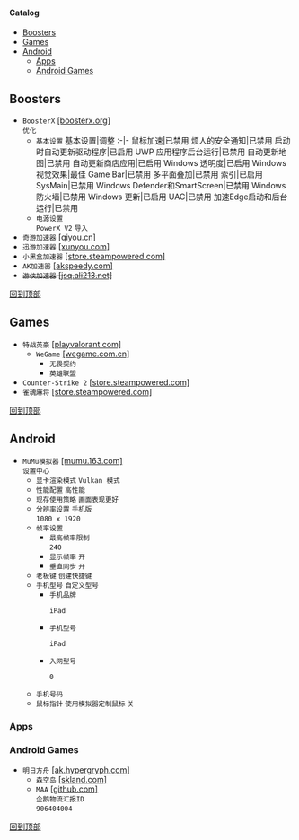 #### Catalog
- [Boosters](#booster)
- [Games](#games)
- [Android](#android)
  - [Apps](#apps)
  - [Android Games](#android-games)
## Boosters
* `BoosterX` [[boosterx.org]](https://boosterx.org/en/)  
`优化`
  * `基本设置`
    基本设置|调整
    :-|-
    鼠标加速|已禁用
    烦人的安全通知|已禁用
    启动时自动更新驱动程序|已启用
    UWP 应用程序后台运行|已禁用
    自动更新地图|已禁用
    自动更新商店应用|已启用
    Windows 透明度|已启用
    Windows 视觉效果|最佳
    Game Bar|已禁用
    多平面叠加|已禁用
    索引|已启用
    SysMain|已禁用
    Windows Defender和SmartScreen|已禁用
    Windows 防火墙|已禁用
    Windows 更新|已启用
    UAC|已禁用
    加速Edge启动和后台运行|已禁用
  * `电源设置`  
`PowerX V2` `导入`
* `奇游加速器` [[qiyou.cn]](https://www.qiyou.cn/)
* `迅游加速器` [[xunyou.com]](https://www.xunyou.com/)
* `小黑盒加速器` [[store.steampowered.com]](https://store.steampowered.com/app/1447430/_/)
* `AK加速器` [[akspeedy.com]](https://www.akspeedy.com/)
* ~~`游侠加速器` [[jsq.ali213.net]](https://jsq.ali213.net/home)~~

[回到顶部](#catalog)
## Games
* `特战英豪` [[playvalorant.com]](https://playvalorant.com/zh-tw/download/)
  * `WeGame` [[wegame.com.cn]](https://www.wegame.com.cn/home/)
    * `无畏契约`
    * `英雄联盟`
* `Counter-Strike 2` [[store.steampowered.com]](https://store.steampowered.com/app/730/CounterStrike_2/)
* `雀魂麻将` [[store.steampowered.com]](https://store.steampowered.com/app/1329410/MahjongSoul/)

[回到顶部](#catalog)
## Android
* `MuMu模拟器` [[mumu.163.com]](https://mumu.163.com/)  
`设置中心`  
  * `显卡渲染模式` `Vulkan 模式`  
  * `性能配置` `高性能`  
  * `现存使用策略` `画面表现更好`
  * `分辨率设置` `手机版`  
  `1080 x 1920`
  * `帧率设置`
    * `最高帧率限制`  
`240`
    * `显示帧率` `开`
    * `垂直同步` `开`
  * `老板键` `创建快捷键`
  * `手机型号` `自定义型号`
    * `手机品牌`
      ```
      iPad
      ```
    * `手机型号`
      ```
      iPad
      ```
    * `入网型号`
      ```
      0
      ```
  * `手机号码`
  * `鼠标指针` `使用模拟器定制鼠标` `关`
### Apps

### Android Games
* `明日方舟` [[ak.hypergryph.com]](https://ak.hypergryph.com/#index)
  * `森空岛` [[skland.com]](https://www.skland.com/)
  * `MAA` [[github.com]](https://github.com/MaaAssistantArknights/MaaRelease/releases)  
`企鹅物流汇报ID`  
`906404004`

[回到顶部](#catalog)